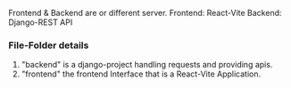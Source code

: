 Frontend & Backend are or different server.
Frontend: React-Vite
Backend: Django-REST API

### File-Folder details
1. "backend" is a django-project handling requests and providing apis.
2. "frontend" the frontend Interface that is a React-Vite Application.

